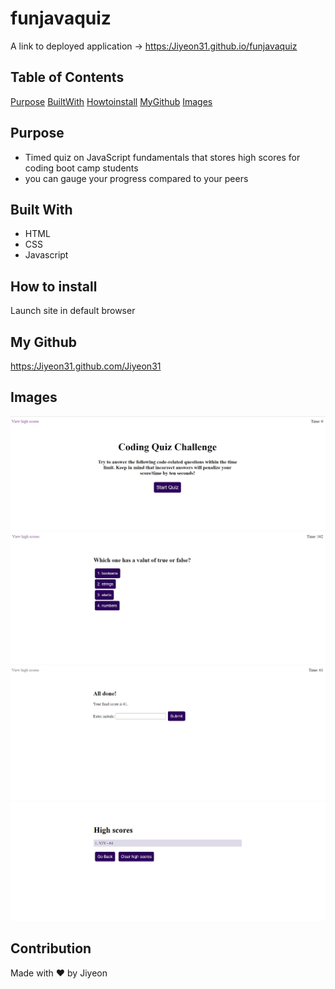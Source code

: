 # funjavaquiz
A link to deployed application -> <a href>https:/Jiyeon31.github.io/funjavaquiz</a>

## Table of Contents
[Purpose](#Purpose)
[BuiltWith](#BuiltWith)
[Howtoinstall](#Howtoinstall)
[MyGithub](#MyGithub)
[Images](#Images)
<a name="Purpose"/></a>
<a name="Built With"/></a>
<a name="How to install"/></a>
<a name="My Github"/></a>
<a name="Images"/></a>

## Purpose
* Timed quiz on JavaScript fundamentals that stores high scores for coding boot camp students
* you can gauge your progress compared to your peers

## Built With
* HTML
* CSS
* Javascript

## How to install
Launch site in default browser

## My Github
<a href>https:/Jiyeon31.github.com/Jiyeon31</a>

## Images
![alt text](https://github.com/Jiyeon31/funjavaquiz/blob/main/assets/images/Title.JPG)
![alt text](https://github.com/Jiyeon31/funjavaquiz/blob/main/assets/images/Quiz.JPG)
![alt text](https://github.com/Jiyeon31/funjavaquiz/blob/main/assets/images/Result.JPG)
![alt text](https://github.com/Jiyeon31/funjavaquiz/blob/main/assets/images/Result2.JPG)

## Contribution
Made with ❤️ by Jiyeon
